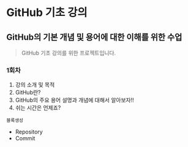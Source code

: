 # GitHub 기초 강의
## GitHub의 기본 개념 및 용어에 대한 이해를 위한 수업

> GitHub 기초 강의를 위한 프로젝트입니다.

### 1회차
1. 강의 소개 및 목적
2. GitHub란?
3. GitHub의 주요 용어 설명과 개념에 대해서 알아보자!!
4. 쉬는 시간은 언제죠? 

```
블록생성

```

* Repository
* Commit

